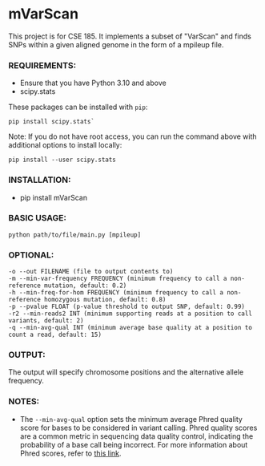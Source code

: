 # mVarScan

This project is for CSE 185. It implements a subset of "VarScan" and finds SNPs within a given aligned genome in the form of a mpileup file.

### REQUIREMENTS:
- Ensure that you have Python 3.10 and above
- scipy.stats

These packages can be installed with `pip`:
```
pip install scipy.stats`
```
Note: If you do not have root access, you can run the command above with additional options to install locally:
```
pip install --user scipy.stats
```

### INSTALLATION:
- pip install mVarScan

### BASIC USAGE:
    python path/to/file/main.py [mpileup]

### OPTIONAL:
    -o --out FILENAME (file to output contents to)
    -m --min-var-frequency FREQUENCY (minimum frequency to call a non-reference mutation, default: 0.2)
    -h --min-freq-for-hom FREQUENCY (minimum frequency to call a non-reference homozygous mutation, default: 0.8)
    -p --pvalue FLOAT (p-value threshold to output SNP, default: 0.99)
    -r2 --min-reads2 INT (minimum supporting reads at a position to call variants, default: 2)
    -q --min-avg-qual INT (minimum average base quality at a position to count a read, default: 15)

### OUTPUT:
The output will specify chromosome positions and the alternative allele frequency.

### NOTES:
- The `--min-avg-qual` option sets the minimum average Phred quality score for bases to be considered in variant calling. Phred quality scores are a common metric in sequencing data quality control, indicating the probability of a base call being incorrect. For more information about Phred scores, refer to [this link](https://drive5.com/usearch/manual10/quality_score.html).
